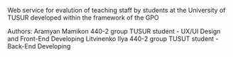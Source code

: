 Web service for evalution of teaching staff by students at the University of TUSUR developed within the framework of the GPO

Authors:
Aramyan Mamikon 440-2 group TUSUR student - UX/UI Design and Front-End Developing
Litvinenko Ilya 440-2 group TUSUT student - Back-End Developing

